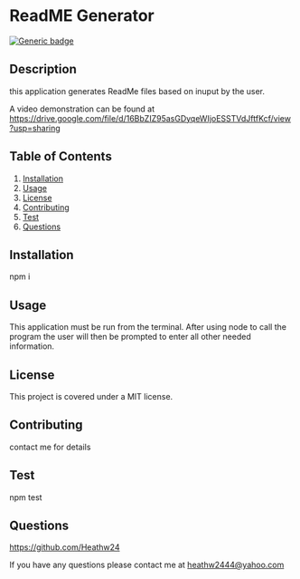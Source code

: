 # ReadME Generator
  [![Generic badge](https://img.shields.io/badge/License-MIT-<COLOR>.svg)](https://shields.io/)

  ## Description
  this application generates ReadMe files based on inuput by the user.

  A video demonstration can be found at
  https://drive.google.com/file/d/16BbZIZ95asGDyqeWIjoESSTVdJftfKcf/view?usp=sharing

  ## Table of Contents
  1. [Installation](##Installation)
  2. [Usage](##Usage)
  3. [License](##License) 
  4. [Contributing](##Contributing)
  5. [Test](##Test)
  6. [Questions](##Questions)

  ## Installation
  npm i

  ## Usage
  This application must be run from the terminal. After using node to call the program the user will then be prompted to enter all other needed information.

  ## License
  This project is covered under a MIT license.

  ## Contributing
  contact me for details 

  ## Test
  npm test

  ## Questions
  https://github.com/Heathw24

  If you have any questions please contact me at
  heathw2444@yahoo.com
